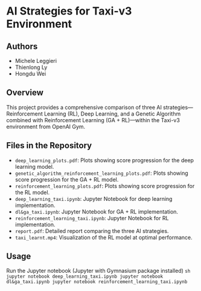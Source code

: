 # AI Strategies for Taxi-v3 Environment

## Authors
- Michele Leggieri
- Thienlong Ly
- Hongdu Wei

## Overview
This project provides a comprehensive comparison of three AI strategies—Reinforcement Learning (RL), Deep Learning, and a Genetic Algorithm combined with Reinforcement Learning (GA + RL)—within the Taxi-v3 environment from OpenAI Gym.

## Files in the Repository
- `deep_learning_plots.pdf`: Plots showing score progression for the deep learning model.
- `genetic_algorithm_reinforcement_learning_plots.pdf`: Plots showing score progression for the GA + RL model.
- `reinforcement_learning_plots.pdf`: Plots showing score progression for the RL model.
- `deep_learning_taxi.ipynb`: Jupyter Notebook for deep learning implementation.
- `dl&ga_taxi.ipynb`: Jupyter Notebook for GA + RL implementation.
- `reinforcement_learning_taxi.ipynb`: Jupyter Notebook for RL implementation.
- `report.pdf`: Detailed report comparing the three AI strategies.
- `taxi_learnt.mp4`: Visualization of the RL model at optimal performance.

## Usage
Run the Jupyter notebook (Jupyter with Gymnasium package installed)
    ```sh
    jupyter notebook deep_learning_taxi.ipynb
    jupyter notebook dl&ga_taxi.ipynb
    jupyter notebook reinforcement_learning_taxi.ipynb
    ```
